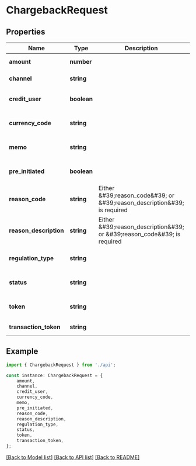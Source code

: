 # ChargebackRequest


## Properties

Name | Type | Description | Notes
------------ | ------------- | ------------- | -------------
**amount** | **number** |  | [default to undefined]
**channel** | **string** |  | [default to undefined]
**credit_user** | **boolean** |  | [optional] [default to true]
**currency_code** | **string** |  | [optional] [default to undefined]
**memo** | **string** |  | [optional] [default to undefined]
**pre_initiated** | **boolean** |  | [optional] [default to undefined]
**reason_code** | **string** | Either \&#39;reason_code\&#39; or \&#39;reason_description\&#39; is required | [optional] [default to undefined]
**reason_description** | **string** | Either \&#39;reason_description\&#39; or \&#39;reason_code\&#39; is required | [optional] [default to undefined]
**regulation_type** | **string** |  | [optional] [default to undefined]
**status** | **string** |  | [optional] [default to undefined]
**token** | **string** |  | [optional] [default to undefined]
**transaction_token** | **string** |  | [default to undefined]

## Example

```typescript
import { ChargebackRequest } from './api';

const instance: ChargebackRequest = {
    amount,
    channel,
    credit_user,
    currency_code,
    memo,
    pre_initiated,
    reason_code,
    reason_description,
    regulation_type,
    status,
    token,
    transaction_token,
};
```

[[Back to Model list]](../README.md#documentation-for-models) [[Back to API list]](../README.md#documentation-for-api-endpoints) [[Back to README]](../README.md)
